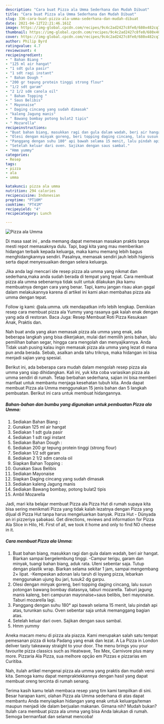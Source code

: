 ```yaml
---
description: "Cara buat Pizza ala Umma Sederhana dan Mudah Dibuat"
title: "Cara buat Pizza ala Umma Sederhana dan Mudah Dibuat"
slug: 336-cara-buat-pizza-ala-umma-sederhana-dan-mudah-dibuat
date: 2021-04-12T22:21:46.161Z
image: https://img-global.cpcdn.com/recipes/9c4c2ad2427c8fe0/680x482cq70/pizza-ala-umma-foto-resep-utama.jpg
thumbnail: https://img-global.cpcdn.com/recipes/9c4c2ad2427c8fe0/680x482cq70/pizza-ala-umma-foto-resep-utama.jpg
cover: https://img-global.cpcdn.com/recipes/9c4c2ad2427c8fe0/680x482cq70/pizza-ala-umma-foto-resep-utama.jpg
author: Philip Byrd
ratingvalue: 4.7
reviewcount: 4
recipeingredient:
- " Bahan Biang "
- "125 ml air hangat"
- "1 sdt gula pasir"
- "1 sdt ragi instant"
- " Bahan Dough "
- "200 gr tepung protein tinggi strong flour"
- "1/2 sdt garam"
- "2 1/2 sdm canola oil"
- " Bahan Topping "
- " Saus Belibis"
- " Mayonaise"
- " Daging cincang yang sudah dimasak"
- "kaleng Jagung manis"
- " Bawang bombay potong bulat2 tipis"
- " Mozarella"
recipeinstructions:
- "Buat bahan biang, masukkan ragi dan gula dalam wadah, beri air hangat. Biarkan sampai bergelembung tinggi. -Campur terigu, garam dan minyak, tuangi bahan biang, aduk rata. Uleni sebentar saja. Tutup dengan plastik wrap. Biarkan selama sekitar 1 jam, sampai mengembang 2× lipat. -Kempeskan adonan lalu taruh di loyang pizza, lebarkan menggunakan ujung ibu jari, tusuk2 dg garpu."
- "Olesi dengan minyak goreng, beri topping daging cincang, lalu susun potongan bawang bombay diatasnya, taburi mozarella. Taburi jagung manis kaleng, beri campuran mayonaise+saus belibis, beri mayonaise. Taburi mozarella lagi."
- "Panggang dengan suhu 180° api bawah selama 15 menit, lalu pindah api atas, turunkan suhu. Oven sebentar saja untuk memanggang bagian atas."
- "Setelah keluar dari oven. Sajikan dengan saus sambal."
- "Hmm yummy"
categories:
- Resep
tags:
- pizza
- ala
- umma

katakunci: pizza ala umma 
nutrition: 294 calories
recipecuisine: Indonesian
preptime: "PT10M"
cooktime: "PT41M"
recipeyield: "4"
recipecategory: Lunch

---
```



![Pizza ala Umma](https://img-global.cpcdn.com/recipes/9c4c2ad2427c8fe0/680x482cq70/pizza-ala-umma-foto-resep-utama.jpg)

Di masa  saat ini , anda memang dapat memesan masakan praktis tanpa mesti repot memasaknya dulu. Tapi, bagi kita yang mau memberikan hidangan terbaik kepada keluarga, maka kamu memang lebih bagus menghidangkannya sendiri. Pasalnya, memasak sendiri jauh lebih higienis serta dapat menyesuaikan dengan selera keluarga.

Jika anda lagi mencari ide resep pizza ala umma yang nikmat dan sederhana,maka anda sudah berada di tempat yang tepat. Cara membuat pizza ala umma  sebenarnya tidak sulit untuk dilakukan jika kamu membuatnya dengan cara yang benar. Tapi, kamu jangan risau akan gagal dalam melakukannya 
karena di artikel ini kami akan membahas pizza ala umma dengan tepat.  

Follow ig kami: @ala.umma. utk mendapatkan info lebih lengkap. Demikian resep cara membuat pizza ala Yummy yang rasanya gak kalah enak dengan yang ada di restoran. Baca Juga: Resep Membuat Roti Pizza Kesukaan Anak, Praktis dan.

Nah buat anda yang akan memasak pizza ala umma yang enak, ada beberapa langkah yang bisa dikerjakan, mulai dari memilih jenis bahan, lalu pemilihan bahan segar, hingga cara mengolah dan menyajikannya. Anda Tidak usah pusing kalau ingin memasak pizza ala umma yang lezat di mana pun anda berada. Sebab, asalkan anda  tahu triknya, maka hidangan ini bisa menjadi sajian yang spesial.

Berikut ini, ada beberapa cara mudah dalam mengolah resep pizza ala umma yang siap dihidangkan. Kali ini, yuk kita coba variasikan pizza ala umma sendiri di rumah. Tetap berbahan sederhana, sajian ini bisa memberi manfaat untuk membantu menjaga kesehatan tubuh kita. Anda dapat membuat Pizza ala Umma menggunakan 15 jenis bahan dan 5 langkah pembuatan. Berikut ini cara untuk membuat hidangannya.

<!--inarticleads1-->

##### Bahan-bahan dan bumbu yang digunakan untuk pembuatan Pizza ala Umma:

1. Sediakan  Bahan Biang :
1. Gunakan 125 ml air hangat
1. Sediakan 1 sdt gula pasir
1. Sediakan 1 sdt ragi instant
1. Sediakan  Bahan Dough :
1. Sediakan 200 gr tepung protein tinggi (strong flour)
1. Sediakan 1/2 sdt garam
1. Sediakan 2 1/2 sdm canola oil
1. Siapkan  Bahan Topping :
1. Gunakan  Saus Belibis
1. Sediakan  Mayonaise
1. Siapkan  Daging cincang yang sudah dimasak
1. Sediakan kaleng Jagung manis
1. Sediakan  Bawang bombay, potong bulat2 tipis
1. Ambil  Mozarella


Jadi, mari kita belajar membuat Pizza ala Pizza Hut di rumah supaya kita bisa sering menikmati Pizza yang tidak kalah lezatnya dengan Pizza yang dijual di Pizza Hut tanpa harus mengeluarkan banyak. Pizza Hut - Dünyada ən iri pizzeriya şəbəkəsi. Get directions, reviews and information for Pizza Ala Slice in Hilo, HI. First of all, we took it home and only to find NO cheese in it. 

<!--inarticleads2-->

##### Cara membuat Pizza ala Umma:

1. Buat bahan biang, masukkan ragi dan gula dalam wadah, beri air hangat. Biarkan sampai bergelembung tinggi. -Campur terigu, garam dan minyak, tuangi bahan biang, aduk rata. Uleni sebentar saja. Tutup dengan plastik wrap. Biarkan selama sekitar 1 jam, sampai mengembang 2× lipat. -Kempeskan adonan lalu taruh di loyang pizza, lebarkan menggunakan ujung ibu jari, tusuk2 dg garpu.
1. Olesi dengan minyak goreng, beri topping daging cincang, lalu susun potongan bawang bombay diatasnya, taburi mozarella. Taburi jagung manis kaleng, beri campuran mayonaise+saus belibis, beri mayonaise. Taburi mozarella lagi.
1. Panggang dengan suhu 180° api bawah selama 15 menit, lalu pindah api atas, turunkan suhu. Oven sebentar saja untuk memanggang bagian atas.
1. Setelah keluar dari oven. Sajikan dengan saus sambal.
1. Hmm yummy


Aneka macam menu di pizza ala piazza. Kami merupakan salah satu tempat pemesanan pizza di kota Padang yang enak dan lezat. A La Pizza in London deliver tasty takeaway straight to your door. The menu brings you your favourite pizza classics such as Heatwave, Tex Mex, Carnivore plus many more. Pizzaria Ala Pizza, sua melhore opção em Pizzas e pizzarias em Curitiba. 

Nah, itulah artikel mengenai  pizza ala umma  yang praktis dan mudah versi kita. Semoga kamu dapat mempraktekkannya dengan hasil yang dapat membuat oreng tercinta di rumah senang. 

Terima kasih kamu telah membaca resep yang tim kami tampilkan di sini. Besar harapan kami, olahan  Pizza ala Umma sederhana di atas dapat membantu Anda menyiapkan hidangan yang enak untuk keluarga/teman maupun menjadi ide dalam berjualan makanan. Gimana nih? Mudah bukan? Itulah cara membuat pizza ala umma yang bisa Anda lakukan di rumah. Semoga bermanfaat dan selamat mencoba!

